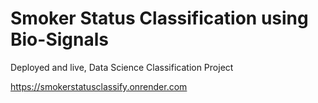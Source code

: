 # Smoker Status Classification using Bio-Signals

Deployed and live, Data Science Classification Project

https://smokerstatusclassify.onrender.com
